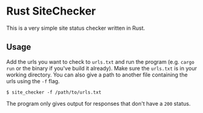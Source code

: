 # Rust SiteChecker

This is a very simple site status checker written in Rust.

## Usage

Add the urls you want to check to `urls.txt` and run the program (e.g. `cargo
run` or the binary if you've build it already). Make sure the `urls.txt` is in
your working directory. You can also give a path to another file containing the
urls using the `-f` flag.

```
$ site_checker -f /path/to/urls.txt
```

The program only gives output for responses that don't have a `200` status.

